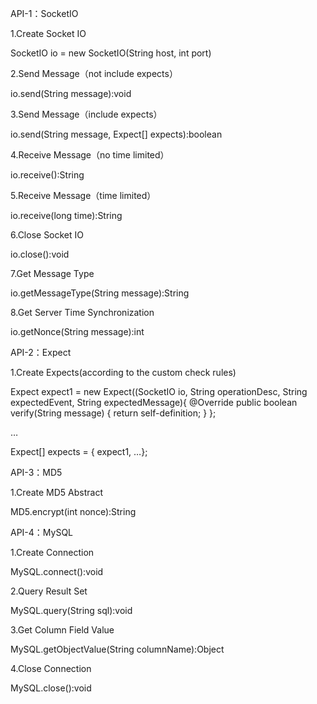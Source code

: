 API-1：SocketIO

1.Create Socket IO

SocketIO io = new SocketIO(String host, int port)

2.Send Message（not include expects）

io.send(String message):void

3.Send Message（include expects）

io.send(String message, Expect[] expects):boolean

4.Receive Message（no time limited）

io.receive():String

5.Receive Message（time limited）

io.receive(long time):String

6.Close Socket IO

io.close():void

7.Get Message Type

io.getMessageType(String message):String

8.Get Server Time Synchronization

io.getNonce(String message):int

API-2：Expect

1.Create Expects(according to the custom check rules)

Expect expect1 = new Expect((SocketIO io, String operationDesc, String expectedEvent,
			String expectedMessage){
			@Override
			public boolean verify(String message) {
				return self-definition;
			}
		};

…

Expect[] expects = { expect1, …};

API-3：MD5

1.Create MD5 Abstract

MD5.encrypt(int nonce):String

API-4：MySQL

1.Create Connection

MySQL.connect():void

2.Query Result Set

MySQL.query(String sql):void

3.Get Column Field Value

MySQL.getObjectValue(String columnName):Object

4.Close Connection

MySQL.close():void
